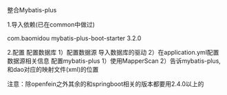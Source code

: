 整合Mybatis-plus

  1.导入依赖(已在common中做过)
  <!-- mybatis-plus公共依赖-->
  <dependency>
  <groupId>com.baomidou</groupId>
  <artifactId>mybatis-plus-boot-starter</artifactId>
  <version>3.2.0</version>
  </dependency>

  2.配置
   配置数据库
    1）配置数据源  导入数据库的驱动
    2）在application.yml配置数据源相关信息
   配置mybatis-plus
    1）使用MapperScan
    2）告诉mybatis-plus,和dao对应的映射文件(xml)的位置




注意：除openfein之外其余的和springboot相关的版本都要用2.4.0以上的
  
    

